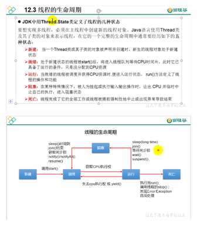 ![1633337619955](Untitled.assets/1633337619955.png)

![1633337963488](Untitled.assets/1633337963488.png)